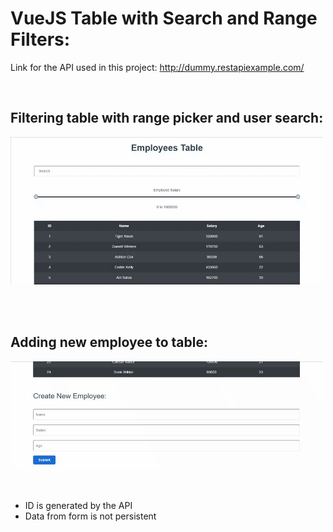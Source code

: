 # VueJS Table with Search and Range Filters:

Link for the API used in this project: http://dummy.restapiexample.com/

<br>

## Filtering table with range picker and user search:

![](filtering-table.gif)

<br>
<br>

## Adding new employee to table:

![](adding-employee.gif)

<br>

- ID is generated by the API
- Data from form is not persistent
